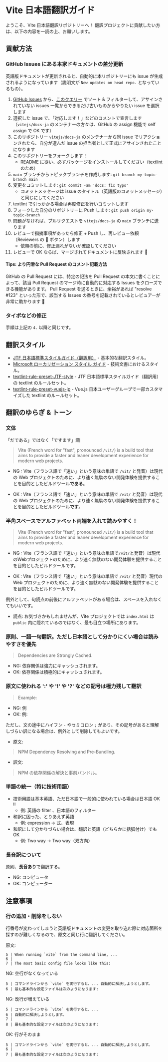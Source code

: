 # Vite 日本語翻訳ガイド

ようこそ、Vite 日本語翻訳リポジトリーへ！
翻訳プロジェクトに貢献したい方は、以下の内容を一読の上、お願いします。

## 貢献方法

### GitHub Issues にある本家ドキュメントの差分更新
英語版ドキュメントが更新されると、自動的に本リポジトリーにも issue が生成されるようになっています（説明文が `New updates on head repo.` となっているもの）。

1. [GitHub Issues](https://github.com/vitejs/docs-ja/issues) から、[このクエリー](https://github.com/vitejs/docs-ja/issues?q=is%3Aissue+is%3Aopen+sort%3Acreated-asc+New+updates+on+head+repo.) でソート & フィルターして、アサインされていない issues 一覧からできるだけ古いものからやりたい issue を選択します
2. 選択した issue で、「対応します！」などのコメントで宣言します（`vitejs/docs-ja` のメンテナーの方々は、GitHub の assign 機能で self assign で OK です）
3. このリポジトリー `vitejs/docs-ja` のメンテナーから同 issue でリアクションされたら、自分が選んだ issue の担当者として正式にアサインされたことになります
4. このリポジトリーをフォークします！
    - README に従い、必ずパッケージをインストールしてください（textlint のため）
5. `main` ブランチからトピックブランチを作成します: `git branch my-topic-branch main`
6. 変更をコミットします: `git commit -am 'docs: fix typo'`
    - コミットメッセージは issue のタイトル（英語版のコミットメッセージ）と同じにしてください
7. textlint で引っかかる場合は再度修正を行いコミットします
8. フォークした自分のリポジトリーに Push します: `git push origin my-topic-branch`
9. 問題がなければ、プルリクエストを `vitejs/docs-ja` の `main` ブランチに送ります
10. レビューで指摘事項があったら修正 + Push し、再レビュー依頼（Reviewers の :arrows_counterclockwise: ボタン）します
    - 依頼の前に、修正漏れがないか確認してください
11. レビューで OK ならば、マージされてドキュメントに反映されます :tada:

#### Tips: より円滑な Pull Request のコメント記載方法

GitHub の Pull Request には、特定の記法を Pull Request の本文に書くことによって、該当 Pull Request のマージ時に自動的に対応する Issues をクローズできる機能があります。
Pull Request を送るときに、余裕があれば "resolve #123" といった形で、該当する Issues の番号を記載されているとレビュアーが非常に助かります :pray:

### タイポなどの修正

手順は上記の `4.` 以降と同じです。

## 翻訳スタイル

- [JTF 日本語標準スタイルガイド（翻訳用）](https://www.jtf.jp/tips/styleguide) - 基本的な翻訳スタイル。
- [Microsoft ローカリゼーション スタイル ガイド](https://www.microsoft.com/ja-jp/language/styleguides) - 技術文書におけるスタイル。
- [textlint-rule-preset-JTF-style](https://github.com/textlint-ja/textlint-rule-preset-JTF-style) - JTF 日本語標準スタイルガイド（翻訳用）の textlint のルールセット。
- [textlint-rule-preset-vuejs-jp](https://github.com/vuejs-jp/textlint-rule-preset-vuejs-jp) - Vue.js 日本ユーザーグループで一部カスタマイズした textlint のルールセット。

## 翻訳のゆらぎ & トーン

### 文体

「だである」ではなく「ですます」調

> Vite (French word for "fast", pronounced `/vit/`) is a build tool that aims to provide a faster and leaner development experience for modern web projects.

<!-- textlint-disable -->
- NG : Vite（フランス語で「速い」という意味の単語で `/vit/` と発音）は現代の Web プロジェクトのために、より速く無駄のない開発体験を提供することを目的としたビルドツール**である**。
<!-- textlint-enable -->
- OK : Vite（フランス語で「速い」という意味の単語で `/vit/` と発音）は現代の Web プロジェクトのために、より速く無駄のない開発体験を提供することを目的としたビルドツール**です**。

### 半角スペースでアルファベット両端を入れて読みやすく！

> Vite (French word for "fast", pronounced `/vit/`) is a build tool that aims to provide a faster and leaner development experience for modern web projects.

<!-- textlint-disable -->
- NG : Vite（フランス語で「速い」という意味の単語で`/vit/`と発音）は現代のWebプロジェクトのために、より速く無駄のない開発体験を提供することを目的としたビルドツールです。
<!-- textlint-enable -->
- OK : Vite（フランス語で「速い」という意味の単語で `/vit/` と発音）現代の Web プロジェクトのために、より速く無駄のない開発体験を提供することを目的としたビルドツールです。

例外として、句読点の前後にアルファベットがある場合は、スペースを入れなくてもいいです。

- 読点: お気づきかもしれませんが、Vite プロジェクトでは `index.html` は `public` 内に隠れているのではなく、最も目立つ場所にあります。

### 原則、一語一句翻訳。ただし日本語として分かりにくい場合は読みやすさを優先

> Dependencies are Strongly Cached.

- NG: 依存関係は強力にキャッシュされます。
- OK: 依存関係は積極的にキャッシュされます。

### 原文に使われる ':' や '!' や '?' などの記号は極力残して翻訳

> Example:

- NG: 例
- OK: 例:

ただし、文の途中にハイフン `-` やセミコロン `;` があり、その記号があると理解しづらい訳になる場合は、例外として削除してもよいです。

- 原文:

> NPM Dependency Resolving and Pre-Bundling.

- 訳文:

> NPM の依存関係の解決と事前バンドル。

### 単語の統一（特に技術用語）

- 技術用語は基本英語、ただ日本語で一般的に使われている場合は日本語 OK !!
  - 例: 英語の filter 、日本語のフィルター
- 和訳に困った、とりあえず英語
  - 例: expression -> 式、表現
- 和訳にして分かりづらい場合は、翻訳と英語（どちらかに括弧付け）でも OK
  - 例: Two way -> Two way（双方向）

### 長音訳について

原則、**長音あり**で翻訳する。

- NG: コンピュータ
- OK: コンピューター

## 注意事項

### 行の追加・削除をしない

行番号が変わってしまうと英語版ドキュメントの変更を取り込む際に対応箇所を探すのが難しくなるので、原文と同じ行に翻訳してください。

原文:

```text
5 | When running `vite` from the command line, ...
6 |
7 | The most basic config file looks like this:
```

NG: 空行がなくなっている

```text
5 | コマンドラインから `vite` を実行すると、... 自動的に解決しようとします。
6 | 最も基本的な設定ファイルは次のようになります:
```

NG: 改行が増えている

```text
5 | コマンドラインから `vite` を実行すると、...
6 | 自動的に解決しようとします。
7 |
8 | 最も基本的な設定ファイルは次のようになります:
```

OK: 行がそのまま

```text
5 | コマンドラインから `vite` を実行すると、... 自動的に解決しようとします。
6 |
7 | 最も基本的な設定ファイルは次のようになります:
```
